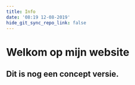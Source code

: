 ```yaml
---
title: Info
date: '08:19 12-08-2019'
hide_git_sync_repo_link: false
---
```


# Welkom op mijn website
## Dit is nog een concept versie.
